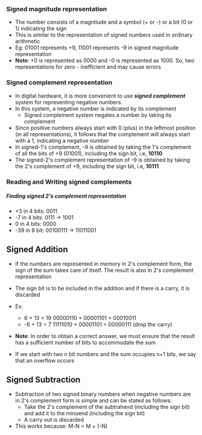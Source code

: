 ### Signed magnitude representation

- The number consists of a magntiude and a symbol (+ or -) or a bit (0 or 1) indicating the sign
- This is similar to the representation of signed numbers used in ordinary arithmetic
- Eg: 01001 represents +9, 11001 represents -9 in signed magnitude representation
- **Note**: +0 is represented as 0000 and -0 is represented as 1000. So, two representations for zero - inefficient and may cause errors

### Signed complement representation

- In digital hardware, it is more convenient to use **_signed complement_** system for representing negative numbers.
- In this system, a negative number is indicated by its complement
	- Signed complement system negates a number by taking its complement
- Since positive numbers always start with 0 (plus) in the leftmost position (in all representations), it follows that the complement will always start with a 1, indicating a negative number
- In signed-1's complement, -9 is obtained by taking the 1's complement of all the bits of +9 (01001), including the sign bit, i.e, **10110**
- The signed-2's complement representation of -9 is obtained by taking the 2's complement of +9, including the sign bit, i.e, **10111**

### Reading and Writing signed complements

##### Finding signed 2's complement representation
- +3 in 4 bits: 0011
- -7 in 4 bits: 0111 -> 1001
- 0  in 4 bits: 0000
- -39 in 8 bit: 00100111 -> 11011001

## Signed Addition

- If the numbers are represented in memory in 2's complement form, the sign of the sum takes care of itself. The result is also in 2's complement representation
- The sign bit is to be included in the addition and if there is a carry, it is discarded
- Ex:
	-  6 + 13 = 19
		00000110 + 00001101 = 00010011
	- -6 + 13 = 7
		11111010 + 00001101 = 00000111 (drop the carry)

- **Note**: In order to obtain a correct answer, we must ensure that the result has a sufficient number of bits to accommodate the sum
- If we start with two n bit numbers and the sum occupies n+1 bits, we say that an overflow occurs

## Signed Subtraction

- Subtraction of two signed binary numbers when negative numbers are in 2's complement form is simple and can be stated as follows:
	- Take the 2's complement of the subtrahend (including the sign bit) and add it to the minuend (including the sign bit)
	- A carry out is discarded
- This works because: M-N = M + (-N)
